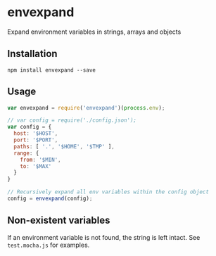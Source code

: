 # envexpand

Expand environment variables in strings, arrays and objects

## Installation

    npm install envexpand --save

## Usage

```javascript
var envexpand = require('envexpand')(process.env);

// var config = require('./config.json');
var config = {
  host: '$HOST',
  port: '$PORT',
  paths: [ '.', '$HOME', '$TMP' ],
  range: {
    from: '$MIN',
    to: '$MAX'
  }
}

// Recursively expand all env variables within the config object
config = envexpand(config);
```

## Non-existent variables

If an environment variable is not found, the string is left intact.
See `test.mocha.js` for examples.
